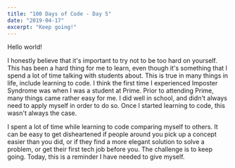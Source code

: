 ```yaml
---
title: "100 Days of Code - Day 5"
date: "2019-04-17"
excerpt: "Keep going!"
---
```


Hello world! 

I honestly believe that it's important to try not to be too hard on yourself. This has been a hard thing for me to learn, even though it's something that I spend a lot of time talking with students about. This is true in many things in life, include learning to code. I think the first time I experienced Imposter Syndrome was when I was a student at Prime. Prior to attending Prime, many things came rather easy for me. I did well in school, and didn't always need to apply myself in order to do so. Once I started learning to code, this wasn't always the case.

I spent a lot of time while learning to code comparing myself to others. It can be easy to get disheartened if people around you pick up a concept easier than you did, or if they find a more elegant solution to solve a problem, or get their first tech job before you. The challenge is to keep going. Today, this is a reminder I have needed to give myself.